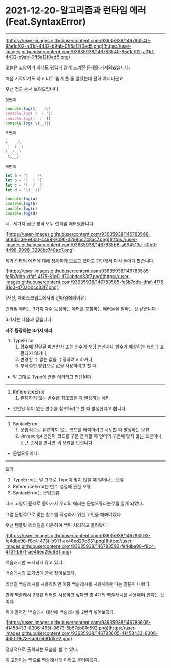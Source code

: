 # 2021-12-20-알고리즘과 런타임 에러 (Feat.SyntaxError)

---

![https://user-images.githubusercontent.com/93635938/146783540-95e1cf02-a31d-4432-b9ab-0ff5a12f0ed5.png](https://user-images.githubusercontent.com/93635938/146783540-95e1cf02-a31d-4432-b9ab-0ff5a12f0ed5.png)

오늘은 고양이가 하나도 귀엽지 않게 느껴진 문제를 가져와봤습니다.

처음 시작이기도 하고 너무 쉽게 풀 줄 알았는데 전혀 아니더군요

우선 접근 순서 보여드립니다.

`첫번째`

```jsx
console.log(\    /\)
console.log( )  ( '))
console.log((  /  ))
console.log( \(__)|)
```

`두번째`

```jsx
\    /\
 )  ( ')
(  /  )
 \(__)|
```

`세번째`

```jsx
let a = '\    /\'
let b = ')  ( ')'
let c = '(  /  )'
let d = '\(__)|'

console.log(a)
console.log(b)
console.log(c)
console.log(d)
```

네.. 세가지 접근 방식 모두 런타임 에러였습니다.

![https://user-images.githubusercontent.com/93635938/146783568-a694513e-e0b0-4498-9096-3298bc748ac7.png](https://user-images.githubusercontent.com/93635938/146783568-a694513e-e0b0-4498-9096-3298bc748ac7.png)

제가 런타임 에러에 대해 정확하게 모르고 있다고 판단해서 다시 돌아가 봤습니다.

![https://user-images.githubusercontent.com/93635938/146783585-fe5b7ddb-dfaf-4f75-81c0-d70abdcc33f7.png](https://user-images.githubusercontent.com/93635938/146783585-fe5b7ddb-dfaf-4f75-81c0-d70abdcc33f7.png)

[사진, 자바스크립트에서의 런타임에러이유]

런타임 에러는 3가지 자주 등장하는 에러를 포함하는 에러들을 말하는 것 같습니다.

3가지는 다음과 같습니다.

**자주 등장하는 3가지 에러**

1. TypeError
    1. 함수에 전달된 피연산자 또는 인수가 해당 연산자나 함수가 예상하는 타입과 호환되지 않거나,
    2. 변경할 수 없는 값을 수정하려고 하거나,
    3. 부적절한 방법으로 값을 사용하려고 할 때.
- 말 그대로 Type에 관한 에러라고 판단된다.

---

1. ReferenceError
    1. 존재하지 않는 변수를 참조했을 때 발생하는 에러
- 선언된 적이 없는 변수를 참조하려고 할 때 발생한다고 합니다.

---

1. SyntaxError
    1. 문법적으로 유효하지 않는 코드를 해석하려고 시도할 때 발생하는 오류
    2. Javascript 엔진이 코드를 구문 분석할 때 언어의 구문에 맞지 않는 토큰이나 토큰 순서를 만나면 이 오류를 던집니다.
- 문법오류이다.

---

요약

1. TypeError는 말 그대로 Type이 맞지 않을 때 일어나는 오류
2. ReferenceError는 변수 설정에 관한 오류
3. SyntaxError는 문법오류

다시 고양이 문제로 돌아가서 우리의 에러는 문법오류라는것을 알게 되었다.

그럼 문법적으로 맞는 함수를 작성하기 위한 고민을 해봐야겠다

우선 템플릿 리터럴을 이용하여 백틱 처리하고 돌려봤다

![https://user-images.githubusercontent.com/93635938/146783593-fe4dbe90-f8c4-473f-b97f-ae46ed29d631.png](https://user-images.githubusercontent.com/93635938/146783593-fe4dbe90-f8c4-473f-b97f-ae46ed29d631.png)

백슬래시만 표시되지 않고 있다.

백슬래시의 표기법에 관해 찾아보았다.

리터럴 백슬래시를 사용하려면 이중 백슬래시를 사용해야한다는 결론이 나왔다.

만약 백슬래시 2개를 리터럴 사용하고 싶다면 총 4개의 백슬래시를 사용해야 한다는 것이다.

위에 들어간 백슬래시 대신에 백슬래시를 2번씩 넣어보겠다.

![https://user-images.githubusercontent.com/93635938/146783605-41458433-8306-465f-9673-5b67eb81d592.png](https://user-images.githubusercontent.com/93635938/146783605-41458433-8306-465f-9673-5b67eb81d592.png)

정상적으로 출력되는 모습을 볼 수 있다.

이 고양이는 앞으로 백슬래시캣 이라고 불러야겠다.
